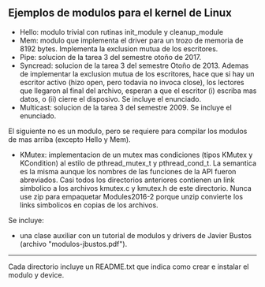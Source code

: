 ## Ejemplos de modulos para el kernel de Linux

+ Hello: modulo trivial con rutinas init_module y cleanup_module
+ Mem: modulo que implementa el driver para un trozo de memoria
  de 8192 bytes.  Implementa la exclusion mutua de los escritores.
+ Pipe: solucion de la tarea 3 del semestre otoño de 2017.
+ Syncread: solucion de la tarea 3 del semestre Otoño de 2013.
  Ademas de implementar la exclusion mutua de los escritores, hace que
  si hay un escritor activo (hizo open, pero todavia no invoca close),
  los lectores que llegaron al final del archivo, esperan a que
  el escritor (i) escriba mas datos, o (ii) cierre el disposivo.
  Se incluye el enunciado.
+ Multicast: solucion de la tarea 3 del semestre 2009.
  Se incluye el enunciado.

El siguiente no es un modulo, pero se requiere para compilar los modulos de mas
arriba (excepto Hello y Mem).

+ KMutex: implementacion de un mutex mas condiciones (tipos KMutex y KCondition)
  al estilo de pthread_mutex_t y pthread_cond_t.  La semantica es la misma
  aunque los nombres de las funciones de la API fueron abreviados.
  Casi todos los directorios anteriores contienen un link simbolico a los
  archivos kmutex.c y kmutex.h de este directorio.  Nunca use zip para
  empaquetar Modules2016-2 porque unzip convierte los links simbolicos en
  copias de los archivos.

Se incluye:
- una clase auxiliar con un tutorial de modulos y drivers de
  Javier Bustos (archivo "modulos-jbustos.pdf").

---

Cada directorio incluye un README.txt que indica como crear e instalar el
modulo y device.
